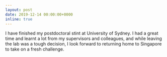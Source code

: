 ```yaml
---
layout: post
date: 2019-12-14 00:00:00+0000
inline: true
---
```


I have finished my postdoctoral stint at University of Sydney. I had a great
time and learnt a lot from my supervisors and colleagues, and while leaving the
lab was a tough decision, I look forward to returning home to Singapore to take
on a fresh challenge.

